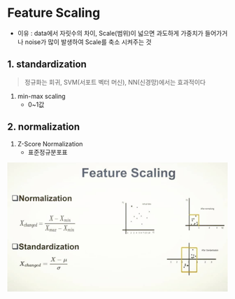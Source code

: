 # Feature Scaling
- 이유 : data에서 자릿수의 차이, Scale(범위)이 넓으면 과도하게 가중치가 들어가거나 noise가 많이 발생하여 Scale를 축소 시켜주는 것
  

## 1. standardization
  > 정규화는 회귀, SVM(서포트 벡터 머신), NN(신경망)에서는 효과적이다  
1. min-max scaling
    - 0~1값

## 2. normalization 

1. Z-Score Normalization
    - 표준정규분포표

![Normalization](../img/Feature_Scaling.jpg)